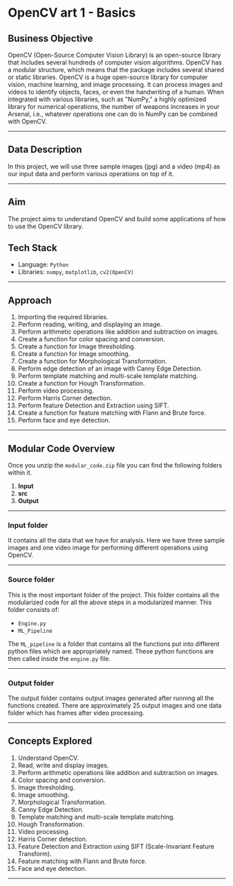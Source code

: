# OpenCV art 1 - Basics

## Business Objective

OpenCV (Open-Source Computer Vision Library) is an open-source library that includes several hundreds of computer vision algorithms. OpenCV has a modular structure, which means that the package includes several shared or static libraries. OpenCV is a huge open-source library for computer vision, machine learning, and image processing. It can process images and videos to identify objects, faces, or even the handwriting of a human. When integrated with various libraries, such as "NumPy," a highly optimized library for numerical operations, the number of weapons increases in your Arsenal, i.e., whatever operations one can do in NumPy can be combined with OpenCV.

---

## Data Description

In this project, we will use three sample images (jpg) and a video (mp4) as our input data and perform various operations on top of it.

---

## Aim

The project aims to understand OpenCV and build some applications of how to use the OpenCV library.

## Tech Stack

- Language: `Python`
- Libraries: `numpy`, `matplotlib`, `cv2(OpenCV)`

---

## Approach

1. Importing the required libraries.
2. Perform reading, writing, and displaying an image.
3. Perform arithmetic operations like addition and subtraction on images.
4. Create a function for color spacing and conversion.
5. Create a function for Image thresholding.
6. Create a function for Image smoothing.
7. Create a function for Morphological Transformation.
8. Perform edge detection of an image with Canny Edge Detection.
9. Perform template matching and multi-scale template matching.
10. Create a function for Hough Transformation.
11. Perform video processing.
12. Perform Harris Corner detection.
13. Perform feature Detection and Extraction using SIFT.
14. Create a function for feature matching with Flann and Brute force.
15. Perform face and eye detection.

---

## Modular Code Overview

Once you unzip the `modular_code.zip` file you can find the following folders within it.

1. **Input**
2. **src**
3. **Output**

---

### Input folder

It contains all the data that we have for analysis. Here we have three sample images and one video image for performing different operations using OpenCV.

---

### Source folder

This is the most important folder of the project. This folder contains all the modularized code for all the above steps in a modularized manner. This folder consists of:

- `Engine.py`
- `ML_Pipeline`

The `ML_pipeline` is a folder that contains all the functions put into different python files which are appropriately named. These python functions are then called inside the `engine.py` file.

---

### Output folder

The output folder contains output images generated after running all the functions created. There are approximately 25 output images and one data folder which has frames after video processing.

---

## Concepts Explored

1. Understand OpenCV.
2. Read, write and display images.
3. Perform arithmetic operations like addition and subtraction on images.
4. Color spacing and conversion.
5. Image thresholding.
6. Image smoothing.
7. Morphological Transformation.
8. Canny Edge Detection.
9. Template matching and multi-scale template matching.
10. Hough Transformation.
11. Video processing.
12. Harris Corner detection.
13. Feature Detection and Extraction using SIFT (Scale-Invariant Feature Transform).
14. Feature matching with Flann and Brute force.
15. Face and eye detection.

---

